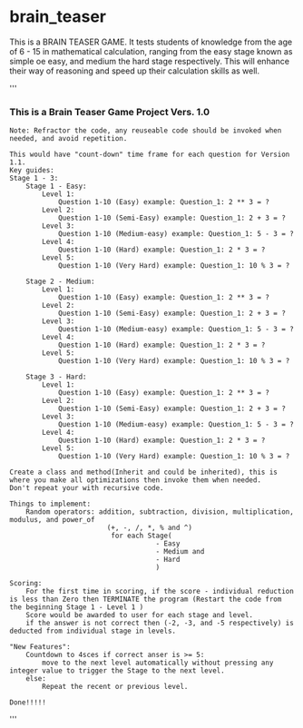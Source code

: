 # brain_teaser
This is a BRAIN TEASER GAME. It tests students of knowledge from the age of 6 - 15 in mathematical calculation, ranging from the easy stage known as simple oe easy, and medium the hard stage respectively. This will enhance their way of reasoning and speed up their calculation skills as well.


'''
### This is a Brain Teaser Game Project Vers. 1.0
    
    Note: Refractor the code, any reuseable code should be invoked when needed, and avoid repetition.

    This would have "count-down" time frame for each question for Version 1.1. 
    Key guides:
    Stage 1 - 3:
        Stage 1 - Easy:
            Level 1:
                Question 1-10 (Easy) example: Question_1: 2 ** 3 = ? 
            Level 2:
                Question 1-10 (Semi-Easy) example: Question_1: 2 + 3 = ?
            Level 3:
                Question 1-10 (Medium-easy) example: Question_1: 5 - 3 = ?
            Level 4:
                Question 1-10 (Hard) example: Question_1: 2 * 3 = ?
            Level 5:
                Question 1-10 (Very Hard) example: Question_1: 10 % 3 = ?
        
        Stage 2 - Medium:
            Level 1:
                Question 1-10 (Easy) example: Question_1: 2 ** 3 = ? 
            Level 2:
                Question 1-10 (Semi-Easy) example: Question_1: 2 + 3 = ?
            Level 3:
                Question 1-10 (Medium-easy) example: Question_1: 5 - 3 = ?
            Level 4:
                Question 1-10 (Hard) example: Question_1: 2 * 3 = ?
            Level 5:
                Question 1-10 (Very Hard) example: Question_1: 10 % 3 = ?
        
        Stage 3 - Hard:
            Level 1:
                Question 1-10 (Easy) example: Question_1: 2 ** 3 = ? 
            Level 2:
                Question 1-10 (Semi-Easy) example: Question_1: 2 + 3 = ?
            Level 3:
                Question 1-10 (Medium-easy) example: Question_1: 5 - 3 = ?
            Level 4:
                Question 1-10 (Hard) example: Question_1: 2 * 3 = ?
            Level 5:
                Question 1-10 (Very Hard) example: Question_1: 10 % 3 = ?
    
    Create a class and method(Inherit and could be inherited), this is where you make all optimizations then invoke them when needed.
    Don't repeat your with recursive code. 

    Things to implement:
        Random operators: addition, subtraction, division, multiplication, modulus, and power_of
                            (+, -, /, *, % and ^)
                             for each Stage(         
                                        - Easy 
                                        - Medium and 
                                        - Hard
                                        )

    Scoring:
        For the first time in scoring, if the score - individual reduction is less than Zero then TERMINATE the program (Restart the code from the beginning Stage 1 - Level 1 )
        Score would be awarded to user for each stage and level.
        if the answer is not correct then (-2, -3, and -5 respectively) is deducted from individual stage in levels.
    
    "New Features":
        Countdown to 4sces if correct anser is >= 5:
            move to the next level automatically without pressing any integer value to trigger the Stage to the next level.
        else:
            Repeat the recent or previous level.
        
    Done!!!!!
'''

